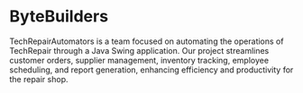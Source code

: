 # ByteBuilders
TechRepairAutomators is a team focused on automating the operations of TechRepair through a Java Swing application. Our project streamlines customer orders, supplier management, inventory tracking, employee scheduling, and report generation, enhancing efficiency and productivity for the repair shop.
